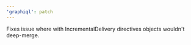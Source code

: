 ```yaml
---
'graphiql': patch
---
```


Fixes issue where with IncrementalDelivery directives objects wouldn't deep-merge.
